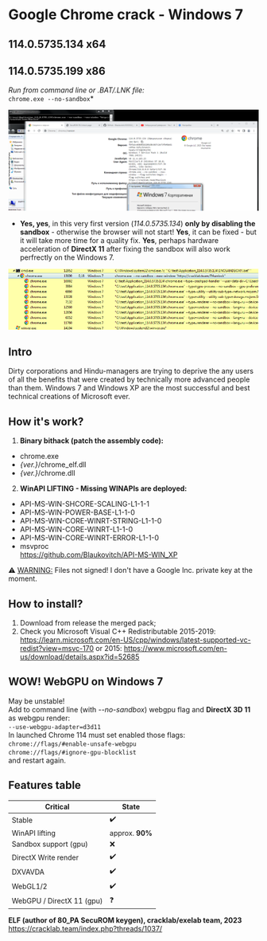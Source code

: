 # Google Chrome crack - Windows 7  
## 114.0.5735.134 x64  
## 114.0.5735.199 x86  
*Run from command line or .BAT/.LNK file:*  
`chrome.exe --no-sandbox`*  

![114](images/chrome114_main.png "Google Chrome Windows 7")
* **Yes, yes**, in this very first version (*114.0.5735.134*) **only by disabling the sandbox** - otherwise the browser will not start! **Yes**, it can be fixed - but it will take more time for a quality fix. **Yes**, perhaps hardware acceleration of **DirectX 11** after fixing the sandbox will also work perfrectly on the Windows 7.  
  
![PH](images/process_hacker.png "Process Hacker Windows 7")  

## Intro  
Dirty corporations and Hindu-managers are trying to deprive the any users of all the benefits that were created by technically more advanced people than them. Windows 7 and Windows XP are the most successful and best technical creations of Microsoft ever.  
  
## How it's work?  
1) **Binary bithack (patch the assembly code):**  
* chrome.exe  
* *{ver.}*/chrome_elf.dll  
* *{ver.}*/chrome.dll  

2) **WinAPI LIFTING - Missing WINAPIs are deployed:**  
* API-MS-WIN-SHCORE-SCALING-L1-1-1  
* API-MS-WIN-POWER-BASE-L1-1-0  
* API-MS-WIN-CORE-WINRT-STRING-L1-1-0  
* API-MS-WIN-CORE-WINRT-L1-1-0  
* API-MS-WIN-CORE-WINRT-ERROR-L1-1-0  
* msvproc  
https://github.com/Blaukovitch/API-MS-WIN_XP 

⚠️ <u>WARNING:</u> Files not signed! I don't have a Google Inc. private key at the moment.

## How to install?
1) Download from release the merged pack;
2) Check you Microsoft Visual C++ Redistributable 2015-2019: https://learn.microsoft.com/en-US/cpp/windows/latest-supported-vc-redist?view=msvc-170 or 2015: https://www.microsoft.com/en-us/download/details.aspx?id=52685

## WOW! WebGPU on Windows 7 
May be unstable!  
Add to command line (with *--no-sandbox*) webgpu flag and **DirectX 3D 11** as webgpu render:  
`--use-webgpu-adapter=d3d11`  
In launched Chrome 114 must set enabled those flags:  
`chrome://flags/#enable-unsafe-webgpu`  
`chrome://flags/#ignore-gpu-blocklist`  
and restart again.  


## Features table
| Critical | State |
| ------ | ------ |
| Stable | ✔️ |
| WinAPI lifting | approx. **90%** |
| Sandbox support (gpu) | ❌ | 
| DirectX Write render | ✔️ | 
| DXVAVDA | ✔️ | 
| WebGL1/2 | ✔️ | 
| WebGPU / DirectX 11 (gpu)| ❓ | 

**ELF (author of 80_PA SecuROM keygen), cracklab/exelab team, 2023**  
https://cracklab.team/index.php?threads/1037/
